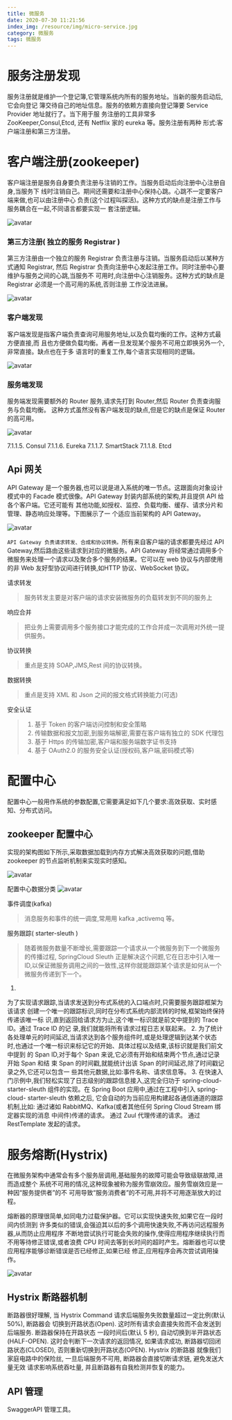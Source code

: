 ```yaml
---
title: 微服务
date: 2020-07-30 11:21:56
index_img: /resource/img/micro-service.jpg
category: 微服务
tags: 微服务
---
```

# 服务注册发现
服务注册就是维护一个登记簿,它管理系统内所有的服务地址。当新的服务启动后,它会向登记
簿交待自己的地址信息。服务的依赖方直接向登记簿要 Service Provider 地址就行了。当下用于服
务注册的工具非常多 ZooKeeper,Consul,Etcd, 还有 Netflix 家的 eureka 等。服务注册有两种
形式:客户端注册和第三方注册。

# 客户端注册(zookeeper)
客户端注册是服务自身要负责注册与注销的工作。当服务启动后向注册中心注册自身,当服务下
线时注销自己。期间还需要和注册中心保持心跳。心跳不一定要客户端来做,也可以由注册中心
负责(这个过程叫探活)。这种方式的缺点是注册工作与服务耦合在一起,不同语言都要实现一
套注册逻辑。


![avatar](/resource/img/service-discovery.png)


### 第三方注册( 独立的服务 Registrar )
第三方注册由一个独立的服务 Registrar 负责注册与注销。当服务启动后以某种方式通知 Registrar,
然后 Registrar 负责向注册中心发起注册工作。同时注册中心要维护与服务之间的心跳,当服务不
可用时,向注册中心注销服务。这种方式的缺点是 Registrar 必须是一个高可用的系统,否则注册
工作没法进展。

![avatar](/resource/img/simple-register.png)


### 客户端发现
客户端发现是指客户端负责查询可用服务地址,以及负载均衡的工作。这种方式最方便直接,而
且也方便做负载均衡。再者一旦发现某个服务不可用立即换另外一个,非常直接。缺点也在于多
语言时的重复工作,每个语言实现相同的逻辑。

![avatar](/resource/img/client-discovery.png)

### 服务端发现
服务端发现需要额外的 Router 服务,请求先打到 Router,然后 Router 负责查询服务与负载均衡。
这种方式虽然没有客户端发现的缺点,但是它的缺点是保证 Router 的高可用。

![avatar](/resource/img/server-discovery.png)

7.1.1.5. Consul
7.1.1.6. Eureka
7.1.1.7. SmartStack
7.1.1.8. Etcd

## Api 网关

API Gateway 是一个服务器,也可以说是进入系统的唯一节点。这跟面向对象设计模式中的
Facade 模式很像。API Gateway 封装内部系统的架构,并且提供 API 给各个客户端。它还可能有
其他功能,如授权、监控、负载均衡、缓存、请求分片和管理、静态响应处理等。下图展示了一
个适应当前架构的 API Gateway。


![avatar](/resource/img/gateway.png)


`API Gateway 负责请求转发、合成和协议转换。`所有来自客户端的请求都要先经过 API Gateway,然后路由这些请求到对应的微服务。API Gateway 将经常通过调用多个微服务来处理一个请求以及聚合多个服务的结果。它可以在 web 协议与内部使用的非 Web 友好型协议间进行转换,如HTTP 协议、WebSocket 协议。

请求转发
>服务转发主要是对客户端的请求安装微服务的负载转发到不同的服务上

响应合并
>把业务上需要调用多个服务接口才能完成的工作合并成一次调用对外统一提供服务。

协议转换
>重点是支持 SOAP,JMS,Rest 间的协议转换。

数据转换
>重点是支持 XML 和 Json 之间的报文格式转换能力(可选)

安全认证
>1. 基于 Token 的客户端访问控制和安全策略
>2. 传输数据和报文加密,到服务端解密,需要在客户端有独立的 SDK 代理包
>3. 基于 Https 的传输加密,客户端和服务端数字证书支持
>4. 基于 OAuth2.0 的服务安全认证(授权码,客户端,密码模式等)

# 配置中心

配置中心一般用作系统的参数配置,它需要满足如下几个要求:高效获取、实时感知、分布式访问。

## zookeeper 配置中心

实现的架构图如下所示,采取数据加载到内存方式解决高效获取的问题,借助 zookeeper 的节点监听机制来实现实时感知。

![avatar](/resource/img/zookeeper.png)

配置中心数据分类
![avatar](/resource/img/config-center-data-type.png)

事件调度(kafka)
>消息服务和事件的统一调度,常用用 kafka ,activemq 等。

服务跟踪( starter-sleuth )
>随着微服务数量不断增长,需要跟踪一个请求从一个微服务到下一个微服务的传播过程, SpringCloud Sleuth 正是解决这个问题,它在日志中引入唯一 ID,以保证微服务调用之间的一致性,这样你就能跟踪某个请求是如何从一个微服务传递到下一个。


1.
为了实现请求跟踪,当请求发送到分布式系统的入口端点时,只需要服务跟踪框架为该请求
创建一个唯一的跟踪标识,同时在分布式系统内部流转的时候,框架始终保持传递该唯一标
识,直到返回给请求方为止,这个唯一标识就是前文中提到的 Trace ID。通过 Trace ID 的记
录,我们就能将所有请求过程日志关联起来。
2.
为了统计各处理单元的时间延迟,当请求达到各个服务组件时,或是处理逻辑到达某个状态
时,也通过一个唯一标识来标记它的开始、具体过程以及结束,该标识就是我们前文中提到
的 Span ID,对于每个 Span 来说,它必须有开始和结束两个节点,通过记录开始 Span 和结
束 Span 的时间戳,就能统计出该 Span 的时间延迟,除了时间戳记录之外,它还可以包含一
些其他元数据,比如:事件名称、请求信息等。
3.
在快速入门示例中,我们轻松实现了日志级别的跟踪信息接入,这完全归功于 spring-cloud-
starter-sleuth 组件的实现。在 Spring Boot 应用中,通过在工程中引入 spring-cloud-
starter-sleuth 依赖之后, 它会自动的为当前应用构建起各通信通道的跟踪机制,比如:
通过诸如 RabbitMQ、Kafka(或者其他任何 Spring Cloud Stream 绑定器实现的消息
中间件)传递的请求。
通过 Zuul 代理传递的请求。
通过 RestTemplate 发起的请求。

# 服务熔断(Hystrix)
在微服务架构中通常会有多个服务层调用,基础服务的故障可能会导致级联故障,进而造成整个
系统不可用的情况,这种现象被称为服务雪崩效应。服务雪崩效应是一种因“服务提供者”的不
可用导致“服务消费者”的不可用,并将不可用逐渐放大的过程。

熔断器的原理很简单,如同电力过载保护器。它可以实现快速失败,如果它在一段时间内侦测到
许多类似的错误,会强迫其以后的多个调用快速失败,不再访问远程服务器,从而防止应用程序
不断地尝试执行可能会失败的操作,使得应用程序继续执行而不用等待修正错误,或者浪费 CPU
时间去等到长时间的超时产生。熔断器也可以使应用程序能够诊断错误是否已经修正,如果已经
修正,应用程序会再次尝试调用操作。


![avatar](/resource/img/config.png)


## Hystrix 断路器机制

断路器很好理解, 当 Hystrix Command 请求后端服务失败数量超过一定比例(默认 50%), 断路器会
切换到开路状态(Open). 这时所有请求会直接失败而不会发送到后端服务. 断路器保持在开路状态
一段时间后(默认 5 秒), 自动切换到半开路状态(HALF-OPEN). 这时会判断下一次请求的返回情况,
如果请求成功, 断路器切回闭路状态(CLOSED), 否则重新切换到开路状态(OPEN). Hystrix 的断路器
就像我们家庭电路中的保险丝, 一旦后端服务不可用, 断路器会直接切断请求链, 避免发送大量无效
请求影响系统吞吐量, 并且断路器有自我检测并恢复的能力。

## API 管理
SwaggerAPI 管理工具。



